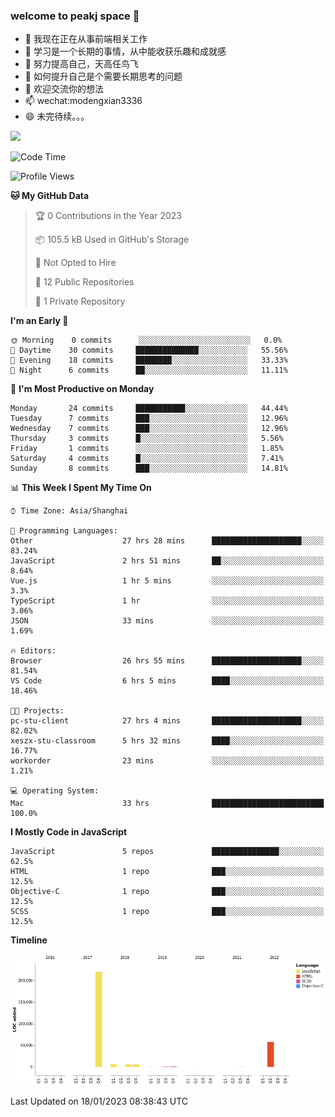 ### welcome to peakj space 👋



- 🔭 我现在正在从事前端相关工作
- 🌱 学习是一个长期的事情，从中能收获乐趣和成就感
- 👯 努力提高自己，天高任鸟飞
- 🤔 如何提升自己是个需要长期思考的问题
- 💬 欢迎交流你的想法
- 📫 wechat:modengxian3336
- 😄 未完待续。。。

![](https://s2.ax1x.com/2019/06/28/ZKxc4J.jpg)

<!--START_SECTION:waka-->
![Code Time](http://img.shields.io/badge/Code%20Time-2%2C158%20hrs%2014%20mins-blue)

![Profile Views](http://img.shields.io/badge/Profile%20Views-6-blue)

**🐱 My GitHub Data** 

> 🏆 0 Contributions in the Year 2023
 > 
> 📦 105.5 kB Used in GitHub's Storage 
 > 
> 🚫 Not Opted to Hire
 > 
> 📜 12 Public Repositories 
 > 
> 🔑 1 Private Repository 
 > 
**I'm an Early 🐤** 

```text
🌞 Morning    0 commits      ░░░░░░░░░░░░░░░░░░░░░░░░░   0.0% 
🌆 Daytime    30 commits     ██████████████░░░░░░░░░░░   55.56% 
🌃 Evening    18 commits     ████████░░░░░░░░░░░░░░░░░   33.33% 
🌙 Night      6 commits      ██░░░░░░░░░░░░░░░░░░░░░░░   11.11%

```
📅 **I'm Most Productive on Monday** 

```text
Monday       24 commits     ███████████░░░░░░░░░░░░░░   44.44% 
Tuesday      7 commits      ███░░░░░░░░░░░░░░░░░░░░░░   12.96% 
Wednesday    7 commits      ███░░░░░░░░░░░░░░░░░░░░░░   12.96% 
Thursday     3 commits      █░░░░░░░░░░░░░░░░░░░░░░░░   5.56% 
Friday       1 commits      ░░░░░░░░░░░░░░░░░░░░░░░░░   1.85% 
Saturday     4 commits      █░░░░░░░░░░░░░░░░░░░░░░░░   7.41% 
Sunday       8 commits      ███░░░░░░░░░░░░░░░░░░░░░░   14.81%

```


📊 **This Week I Spent My Time On** 

```text
⌚︎ Time Zone: Asia/Shanghai

💬 Programming Languages: 
Other                    27 hrs 28 mins      ████████████████████░░░░░   83.24% 
JavaScript               2 hrs 51 mins       ██░░░░░░░░░░░░░░░░░░░░░░░   8.64% 
Vue.js                   1 hr 5 mins         ░░░░░░░░░░░░░░░░░░░░░░░░░   3.3% 
TypeScript               1 hr                ░░░░░░░░░░░░░░░░░░░░░░░░░   3.06% 
JSON                     33 mins             ░░░░░░░░░░░░░░░░░░░░░░░░░   1.69%

🔥 Editors: 
Browser                  26 hrs 55 mins      ████████████████████░░░░░   81.54% 
VS Code                  6 hrs 5 mins        ████░░░░░░░░░░░░░░░░░░░░░   18.46%

🐱‍💻 Projects: 
pc-stu-client            27 hrs 4 mins       ████████████████████░░░░░   82.02% 
xeszx-stu-classroom      5 hrs 32 mins       ████░░░░░░░░░░░░░░░░░░░░░   16.77% 
workorder                23 mins             ░░░░░░░░░░░░░░░░░░░░░░░░░   1.21%

💻 Operating System: 
Mac                      33 hrs              █████████████████████████   100.0%

```

**I Mostly Code in JavaScript** 

```text
JavaScript               5 repos             ███████████████░░░░░░░░░░   62.5% 
HTML                     1 repo              ███░░░░░░░░░░░░░░░░░░░░░░   12.5% 
Objective-C              1 repo              ███░░░░░░░░░░░░░░░░░░░░░░   12.5% 
SCSS                     1 repo              ███░░░░░░░░░░░░░░░░░░░░░░   12.5%

```


**Timeline**

![Chart not found](https://raw.githubusercontent.com/PeakJ/PeakJ/master/charts/bar_graph.png) 


 Last Updated on 18/01/2023 08:38:43 UTC
<!--END_SECTION:waka-->
